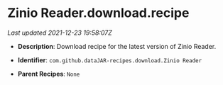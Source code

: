 # Zinio Reader.download.recipe

_Last updated 2021-12-23 19:58:07Z_

- **Description**: Download recipe for the latest version of Zinio Reader.

- **Identifier**: `com.github.dataJAR-recipes.download.Zinio Reader`

- **Parent Recipes**: `None`
